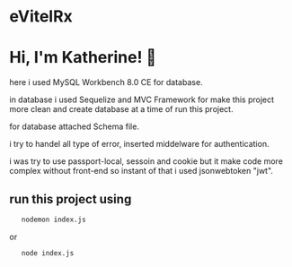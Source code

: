 

# eVitelRx

# Hi, I'm Katherine! 👋

here i used MySQL Workbench 8.0 CE for database. 

in database i used Sequelize and MVC Framework for make this project more clean and create database at a time of run this project.


 
for database attached Schema file.

i try to handel all type of error, inserted middelware for authentication. 

i was try to use passport-local, sessoin and cookie but it make code more complex without front-end so instant of that i used jsonwebtoken "jwt".


## run this project using

```bash
   nodemon index.js
```
or 

```bash
   node index.js
```








